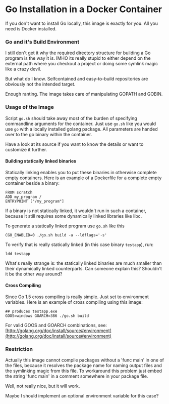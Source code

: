 # Go Installation in a Docker Container

If you don't want to install Go locally, this image is exactly for you. All you need is Docker installed.

### Go and it's Build Environment

I still don't get it why the required directory structure for building a Go program is the way it is. IMHO its really stupid to either depend on the external path where you checkout a project or doing some symlink magic like a crazy devil.

But what do I know. Selfcontained and easy-to-build repositories are obviously not the intended target.

Enough ranting. The image takes care of manipulating GOPATH and GOBIN.

### Usage of the Image

Script `go.sh` should take away most of the burden of specifying commandline arguments for the container. Just use `go.sh` like you would use `go` with a locally installed golang package. All parameters are handed over to the go binary within the container. 

Have a look at its source if you want to know the details or want to customize it further.

#### Building statically linked binaries

Statically linking enables you to put these binaries in otherwise complete empty containers. Here is an example of a Dockerfile for a complete empty container beside a binary:

```
FROM scratch
ADD my_program /
ENTRYPOINT ["/my_program"]
```

If a binary is not statically linked, it wouldn't run in such a container, because it still requires some dynamically linked libraries like libc.

To generate a statically linked program use `go.sh` like this

```
CGO_ENABLED=0 ./go.sh build -a --ldflags='-s'
```

To verify that is really statically linked (in this case binary `testapp`), run:

```
ldd testapp
```

What's really strange is: the statically linked binaries are much smaller than their dynamically linked counterparts. Can someone explain this? Shouldn't it be the other way around?

#### Cross Compiling

Since Go 1.5 cross compiling is really simple. Just set to environment variables. Here is an example of cross compiling using this image:

```
## produces testapp.exe
GOOS=windows GOARCH=386 ./go.sh build
```

For valid GOOS and GOARCH combinations, see: [http://golang.org/doc/install/source#environment](http://golang.org/doc/install/source#environment)

### Restriction

Actually this image cannot compile packages without a 'func main' in one of the files, because it resolves the package name for naming output files and the symlinking magic from this file. To workaround this problem just embed the string 'func main' in a comment somewhere in your package file.

Well, not really nice, but it will work.

Maybe I should implement an optional environment variable for this case?


